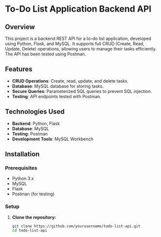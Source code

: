 # To-Do List Application Backend API

## Overview

This project is a backend REST API for a to-do list application, developed using Python, Flask, and MySQL. It supports full CRUD (Create, Read, Update, Delete) operations, allowing users to manage their tasks efficiently. The API has been tested using Postman.

## Features

- **CRUD Operations**: Create, read, update, and delete tasks.
- **Database**: MySQL database for storing tasks.
- **Secure Queries**: Parameterized SQL queries to prevent SQL injection.
- **Testing**: API endpoints tested with Postman.

## Technologies Used

- **Backend**: Python, Flask
- **Database**: MySQL
- **Testing**: Postman
- **Development Tools**: MySQL Workbench

## Installation

### Prerequisites

- Python 3.x
- MySQL
- Flask
- Postman (for testing)

### Setup

1. **Clone the repository:**

   ```sh
   git clone https://github.com/yourusername/todo-list-api.git
   cd todo-list-api
